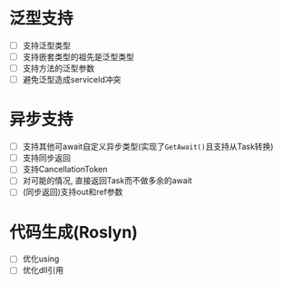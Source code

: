 # 泛型支持
* [ ] 支持泛型类型
* [ ] 支持嵌套类型的祖先是泛型类型
* [ ] 支持方法的泛型参数
* [ ] 避免泛型造成serviceId冲突

# 异步支持
* [ ] 支持其他可await自定义异步类型(实现了`GetAwait()`且支持从Task转换)
* [ ] 支持同步返回
* [ ] 支持CancellationToken
* [ ] 对可能的情况, 直接返回Task而不做多余的await
* [ ] (同步返回)支持out和ref参数

# 代码生成(Roslyn)
* [ ] 优化using
* [ ] 优化dll引用
